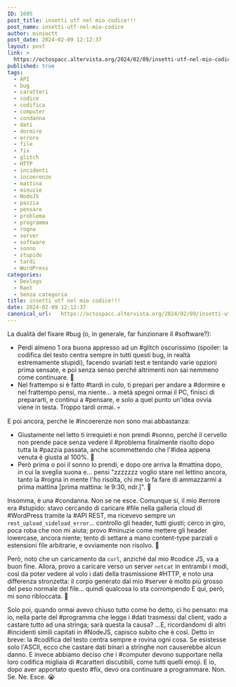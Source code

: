 ```yaml
---
ID: 1605
post_title: insetti utf nel mio codice!!!
post_name: insetti-utf-nel-mio-codice
author: minioctt
post_date: 2024-02-09 12:12:37
layout: post
link: >
  https://octospacc.altervista.org/2024/02/09/insetti-utf-nel-mio-codice/
published: true
tags:
  - API
  - bug
  - caratteri
  - codice
  - codifica
  - computer
  - condanna
  - dati
  - dormire
  - errore
  - file
  - fix
  - glitch
  - HTTP
  - incidenti
  - incoerenze
  - mattina
  - minuzie
  - NodeJS
  - pazzia
  - pensare
  - problema
  - programma
  - rogna
  - server
  - software
  - sonno
  - stupido
  - tardi
  - WordPress
categories:
  - Devlogs
  - Rant
  - Senza categoria
title: insetti utf nel mio codice!!!
date: 2024-02-09 12:12:37
canonical_url:   https://octospacc.altervista.org/2024/02/09/insetti-utf-nel-mio-codice/
---
```

<!-- wp:paragraph -->
<p>La dualità del fixare #bug (o, in generale, far funzionare il #software?):</p>
<!-- /wp:paragraph -->

<!-- wp:list -->
<ul><!-- wp:list-item -->
<li>Perdi almeno 1 ora buona appresso ad un #glitch oscurissimo (spoiler: la codifica del testo centra sempre in tutti questi bug, in realtà estremamente stupidi), facendo svariati test e tentando varie opzioni prima sensate, e poi senza senso perché altrimenti non sai nemmeno come continuare. 🤥️</li>
<!-- /wp:list-item -->

<!-- wp:list-item -->
<li>Nel frattempo si è fatto #tardi in culo, ti prepari per andare a #dormire e nel frattempo pensi, ma niente... a metà spegni ormai il PC, finisci di prepararti, e continui a #pensare, e solo a quel punto un'idea ovvia viene in testa. Troppo tardi ormai. 💀️</li>
<!-- /wp:list-item --></ul>
<!-- /wp:list -->

<!-- wp:paragraph -->
<p>E poi ancora, perché le #incoerenze non sono mai abbastanza:</p>
<!-- /wp:paragraph -->

<!-- wp:list -->
<ul><!-- wp:list-item -->
<li>Giustamente nel letto ti irrequieti e non prendi #sonno, perché il cervello non prende pace senza vedere il #problema finalmente risolto dopo tutta la #pazzia passata, anche scommettendo che l'#idea appena venuta è giusta al 100%. 🥴</li>
<!-- /wp:list-item -->

<!-- wp:list-item -->
<li>Però prima o poi il sonno lo prendi, e dopo ore arriva la #mattina dopo, in cui la sveglia suona e... pensi "zzzzzzz voglio stare nel lettino ancora, tanto la #rogna in mente l'ho risolta, chi me lo fa fare di ammazzarmi a prima mattina [prima mattina: le 9:30, ndr.]". 🥹</li>
<!-- /wp:list-item --></ul>
<!-- /wp:list -->

<!-- wp:paragraph -->
<p>Insomma, è una #condanna. Non se ne esce. Comunque si, il mio #errore era #stupido: stavo cercando di caricare #file nella galleria cloud di #WordPress tramite la #API REST, ma ricevevo sempre un <code>rest_upload_sideload_error</code>... controllo gli header, tutti giusti; cerco in giro, poca roba che non mi aiuta; provo #minuzie come mettere gli header lowercase, ancora niente; tento di settare a mano content-type parziali o estensioni file arbitrarie, e ovviamente non risolvo. 🤯️</p>
<!-- /wp:paragraph -->

<!-- wp:paragraph -->
<p>Però, noto che un caricamento da <code>curl</code>, anziché dal mio #codice JS, va a buon fine. Allora, provo a caricare verso un server <code>netcat</code> in entrambi i modi, così da poter vedere al volo i dati della trasmissione #HTTP, e noto una differenza stronzetta: il corpo generato dal mio #server è molto più grosso del peso normale del file... quindi qualcosa lo sta corrompendo E qui, però, mi sono ribloccata. 🤔️</p>
<!-- /wp:paragraph -->

<!-- wp:paragraph -->
<p>Solo poi, quando ormai avevo chiuso tutto come ho detto, ci ho pensato: ma io, nella parte del #programma che legge i #dati trasmessi dal client, vado a castare tutto ad una stringa; sarà questa la causa? ...E, ricordandomi di altri #incidenti simili capitati in #NodeJS, capisco subito che è così. Detto in breve: la #codifica del testo centra sempre e rovina ogni cosa. Se esistesse solo l'ASCII, ecco che castare dati binari a stringhe non causerebbe alcun danno. E invece abbiamo deciso che i #computer devono supportare nella loro codifica migliaia di #caratteri discutibili, come tutti quelli emoji. E io, dopo aver apportato questo #fix, devo ora continuare a programmare. Non. Se. Ne. Esce. 😭️</p>
<!-- /wp:paragraph -->